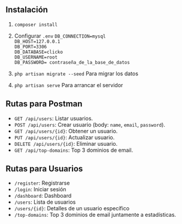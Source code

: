 ## Instalación
1. `composer install`
2. Configurar `.env` 
`DB_CONNECTION=mysql` \
`DB_HOST=127.0.0.1`\
`DB_PORT=3306`\
`DB_DATABASE=clicko`\
`DB_USERNAME=root`\
`DB_PASSWORD= contraseña_de_la_base_de_datos`

3. `php artisan migrate --seed` Para migrar los datos
4. `php artisan serve` Para arrancar el servidor

## Rutas para Postman
- `GET /api/users`: Listar usuarios.
- `POST /api/users`: Crear usuario (body: `name`, `email`, `password`).
- `GET /api/users/{id}`: Obtener un usuario.
- `PUT /api/users/{id}`: Actualizar usuario.
- `DELETE /api/users/{id}`: Eliminar usuario.
- `GET /api/top-domains`: Top 3 dominios de email.

## Rutas para Usuarios
- `/register`: Registrarse
- `/login`:  Iniciar sesión
- `/dashboard`: Dashboard
- `/users`: Lista de usuarios
- `/users/{id}`: Detalles de un usuario específico
- `/top-domains`: Top 3 dominios de email juntamente a estadísticas.
